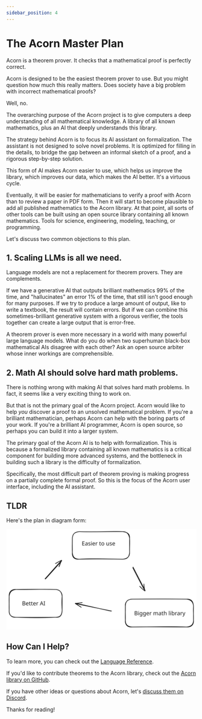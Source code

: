 ```yaml
---
sidebar_position: 4
---
```


# The Acorn Master Plan

Acorn is a theorem prover. It checks that a mathematical proof is perfectly correct.

Acorn is designed to be the easiest theorem prover to use. But you might question how much this really matters. Does society have a big problem with incorrect mathematical proofs?

Well, no.

The overarching purpose of the Acorn project is to give computers a deep understanding of all mathematical knowledge. A library of all known mathematics, plus an AI that deeply understands this library.

The strategy behind Acorn is to focus its AI assistant on formalization. The assistant is not designed to solve novel problems. It is optimized for filling in the details, to bridge the gap between an informal sketch of a proof, and a rigorous step-by-step solution.

This form of AI makes Acorn easier to use, which helps us improve the library, which improves our data, which makes the AI better. It's a virtuous cycle.

Eventually, it will be easier for mathematicians to verify a proof with Acorn than to review a paper in PDF form. Then it will start to become plausible to add all published mathematics to the Acorn library. At that point, all sorts of other tools can be built using an open source library containing all known mathematics. Tools for science, engineering, modeling, teaching, or programming.

Let's discuss two common objections to this plan.

## 1. Scaling LLMs is all we need.

Language models are not a replacement for theorem provers. They are complements.

If we have a generative AI that outputs brilliant mathematics 99% of the time, and "hallucinates" an error 1% of the time, that still isn't good enough for many purposes. If we try to produce a large amount of output, like to write a textbook, the result will contain errors. But if we can combine this sometimes-brilliant generative system with a rigorous verifier, the tools together can create a large output that is error-free.

A theorem prover is even more necessary in a world with many powerful large language models. What do you do when two superhuman black-box mathematical AIs disagree with each other? Ask an open source arbiter whose inner workings are comprehensible.

## 2. Math AI should solve hard math problems.

There is nothing wrong with making AI that solves hard math problems. In fact, it seems like a very exciting thing to work on.

But that is not the primary goal of the Acorn project. Acorn would like to help _you_ discover a proof to an unsolved mathematical problem. If you're a brilliant mathematician, perhaps Acorn can help with the boring parts of your work. If you're a brilliant AI programmer, Acorn is open source, so perhaps you can build it into a larger system.

The primary goal of the Acorn AI is to help with formalization. This is because a formalized library containing all known mathematics is a critical component for building more advanced systems, and the bottleneck in building such a library is the difficulty of formalization.

Specifically, the most difficult part of theorem proving is making progress on a partially complete formal proof. So this is the focus of the Acorn user interface, including the AI assistant.

## TLDR

Here's the plan in diagram form:

<div style={{ margin: '20px', padding: '20px' }}>
  <img src="/img/masterplan.svg" alt="Master Plan Diagram" />
</div>

## How Can I Help?

To learn more, you can check out the [Language Reference](/docs/category/language-reference).

If you'd like to contribute theorems to the Acorn library, check out the [Acorn library on GitHub](https://github.com/acornprover/acornlib).

If you have other ideas or questions about Acorn, let's [discuss them on Discord](https://discord.gg/RqXxaye4MC).

Thanks for reading!
